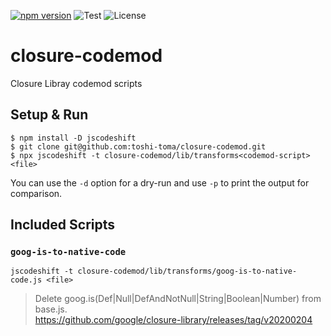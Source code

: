 [![npm version][npm-image]][npm-url]
![Test](https://github.com/toshi-toma/closure-codemod/workflows/Test/badge.svg?branch=master)
![License][license]

# closure-codemod

Closure Libray codemod scripts

## Setup & Run

```
$ npm install -D jscodeshift
$ git clone git@github.com:toshi-toma/closure-codemod.git
$ npx jscodeshift -t closure-codemod/lib/transforms<codemod-script> <file>
```

You can use the `-d` option for a dry-run and use `-p` to print the output for comparison.

## Included Scripts

### `goog-is-to-native-code`

```
jscodeshift -t closure-codemod/lib/transforms/goog-is-to-native-code.js <file>
```

> Delete goog.is(Def|Null|DefAndNotNull|String|Boolean|Number) from base.js.  
https://github.com/google/closure-library/releases/tag/v20200204

[npm-image]: https://img.shields.io/npm/v/@toshi-toma/closure-codemod.svg
[npm-url]: https://npmjs.org/package/@toshi-toma/closure-codemod
[license]: https://img.shields.io/npm/l/@toshi-toma/closure-codemod.svg
